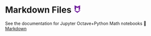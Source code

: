 # Markdown Files <img src="docs/Images/markdown.png" alt="drawing" width="25"/>
See the documentation for Jupyter Octave+Python Math notebooks :link: [Markdown](docs/Studies/Services/JupyterOctavePythonMath/Other/Markdown.md) 